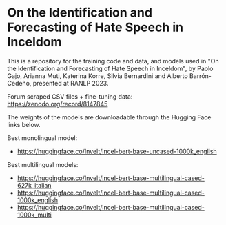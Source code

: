 # On the Identification and Forecasting of Hate Speech in Inceldom

This is a repository for the training code and data, and models used in "On the Identification and Forecasting of Hate Speech in Inceldom", by Paolo Gajo, Arianna Muti, Katerina Korre, Silvia Bernardini and Alberto Barrón-Cedeño, presented at RANLP 2023.

Forum scraped CSV files + fine-tuning data: https://zenodo.org/record/8147845

The weights of the models are downloadable through the Hugging Face links below.

Best monolingual model:
- https://huggingface.co/Invelt/incel-bert-base-uncased-1000k_english

Best multilingual models:
- https://huggingface.co/Invelt/incel-bert-base-multilingual-cased-627k_italian
- https://huggingface.co/Invelt/incel-bert-base-multilingual-cased-1000k_english
- https://huggingface.co/Invelt/incel-bert-base-multilingual-cased-1000k_multi
